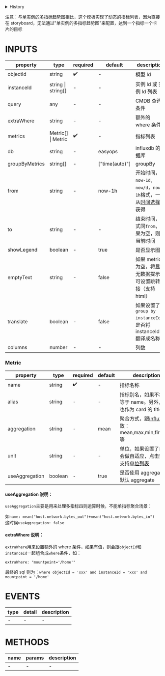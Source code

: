 [//]: # "business-bricks/monitor-charts/multi-instance-metrics-trend-chart.ts"

<details>
<summary>History</summary>

| Version | Change              |
| ------- | ------------------- |
| 1.7.0   | 新属性 `extraWhere` |
| 1.7.2   | 新属性 `emptyText`  |
| 1.7.3   | 新属性 `translate`  |

</details>

注意：与[单实例的多指标趋势图](developers/brick-book/template/monitor-charts.instance-metrics-trend-chart)相比，这个模板实现了动态的指标列表，因为直接在 storyboard，无法通过"单实例的多指标趋势图"来配置，达到一个指标一个卡片的目标

# INPUTS

| property       | type               | required | default          | description                                                                                                                            |
| -------------- | ------------------ | -------- | ---------------- | -------------------------------------------------------------------------------------------------------------------------------------- |
| objectId       | string             | ✔️       | -                | 模型 Id                                                                                                                                |
| instanceId     | string \| string[] | -        | -                | 实例 Id 或 实例 Id 列表                                                                                                                |
| query          | any                | -        | -                | CMDB 查询条件                                                                                                                          |
| extraWhere     | string             | -        | -                | 额外的 where 条件                                                                                                                      |
| metrics        | Metric[] \| Metric | ✔️       | -                | 指标列表                                                                                                                               |
| db             | string             | -        | easyops          | influxdb 的数据库                                                                                                                      |
| groupByMetrics | string[]           | -        | \["time(auto)"\] | groupBy                                                                                                                                |
| from           | string             | -        | now-1h           | 开始时间，`now-1d`，`now/d`，`now-1h`格式，一般从[时间选择器](developers/brick-book/brick/presentational-bricks.datetime-selector)获得 |
| to             | string             | -        | -                | 结束时间，格式同`from`，如果为空，则为当前时间                                                                                         |
| showLegend     | boolean            | -        | true             | 是否显示图例                                                                                                                           |
| emptyText      | string             | -        | false            | 如果 metrics 为空，将显示无数据提示，可设置跳转链接（支持 html）                                                                       |
| translate      | boolean            | -        | false            | 如果设置了`group by instanceId`，是否将 instanceId 翻译成名称                                                                          |
| columns        | number             | -        | -                | 列数                                                                                                                                   |

### Metric

| property       | type    | required | default | description                                                                                                                 |
| -------------- | ------- | -------- | ------- | --------------------------------------------------------------------------------------------------------------------------- |
| name           | string  | ✔️       | -       | 指标名称                                                                                                                    |
| alias          | string  | -        | -       | 指标别名，如果不填则等于 name。另外，这个也作为 card 的 title                                                               |
| aggregation    | string  | -        | mean    | 聚合方式，跟[influxdb](https://docs.influxdata.com/influxdb/v1.7/query_language/functions/)一致：mean,max,min,first,last 等 |
| unit           | string  | -        | -       | 单位，如果设置了单位会做自适应，点击查看支持[单位列表](http://docs.developers.easyops.cn/docs/brick-next/units)             |
| useAggregation | boolean | -        | true    | 是否使用 aggregate 或默认 aggregate                                                                                         |

#### useAggregation 说明：

`useAggregation`主要是用来处理多指标四则运算时候，不能单指标聚合场景：

如`name: mean("host.network.bytes_out")+mean("host.network.bytes_in")`
这时候`useAggregation: false`

#### extraWhere 说明：

`extraWhere`用来设置额外的 where 条件，如果有值，则会跟`objectId`和`instanceId`一起组合成`where`条件，如：

`extraWhere: "mountpoint='/home'"`

最终的 sql 则为：`where objectId = 'xxx' and instanceId = 'xxx' and mountpoint = '/home'`

# EVENTS

| type | detail | description |
| ---- | ------ | ----------- |
| -    | -      | -           |

# METHODS

| name | params | description |
| ---- | ------ | ----------- |
| -    | -      | -           |
